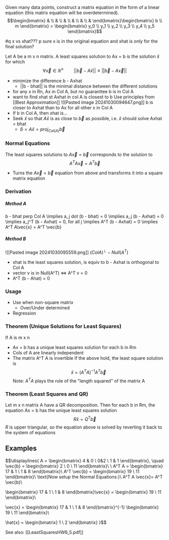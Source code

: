 Given many data points, construct a matrix equation in the form of a linear equation (this matrix equation will be overdetermined).
$$\begin{bmatrix}
 &  \\
 &  \\
 &  \\
 &  \\
 &  \\
 & 
\end{bmatrix}\begin{bmatrix}
b \\
m
\end{bmatrix} = \begin{bmatrix}
y_0 \\
y_1 \\
y_2 \\
y_3 \\
y_4 \\
y_5
\end{bmatrix}$$

#q x vs xhat???
p sure x is in the original equation and xhat is only for the final solution?

Let A be a m x n matrix. A least squares solution to Ax = b is the solution $\hat{x}$ for which 
$$\forall \vec{x} \in \mathbb{R}^n \quad\quad ||\vec{b} - A\hat{x}|| \leq ||\vec{b} - A \vec{x}||$$
- minimize the difference b - Axhat
	- ||b - bhat|| is the minimal distance between the different solutions
- for any x in Rn, Ax in Col A, but no guaranttee b is in Col A
- want to find xhat st Axhat in col A is closest to b
Use principles from [[Best Approximation]]
![[Pasted image 20241030094647.png]]
b is closer to Axhat than to Ax for all other x in Col A
- If b in Col A, then xhat is...
- Seek $\hat{x}$ so that $A\hat{x}$ is as close to $\vec{b}$ as possible, i.e. $\hat{x}$ should solve Axhat = bhat
	- $\hat{b} = A\hat{x}= proj_{Col(A)} \vec{b}$


### Normal Equations
The least squares solutions to $A\vec{x} = \vec{b}$ corresponds to the solution to 
$$A^T A\vec{x} = A^T \vec{b}$$
- Turns the $A\vec{x} = \vec{b}$ equation from above and transforms it into a square matrix equation

### Derivation
##### Method A
b - bhat perp Col A \implies a_j dot (b - bhat) = 0 \implies a_j (b - Axhat) = 0 \implies a_j^T (b - Axhat) = 0, for all j \implies A^T (b - Axhat) = 0 \implies A^T A\vec{x} = A^T \vec{b}
##### Method B
![[Pasted image 20241030095559.png]]
$(Col A)^{\perp} - Null(A^T)$
- xhat is the least squares solution, is equiv to b - Axhat is orthogonal to Col A
- vector v is in Null(A^T) $\iff$ A^T v = 0
- A^T (b - Ahat) = 0
### Usage
- Use when non-square matrix
	- Over/Under determined
- Regression

### Theorem (Unique Solutions for Least Squares)
If A is m x n
- Ax = b has a unique least squares solution for each b in Rm
- Cols of A are linearly independent
- The matrix A^T A is invertible
If the above hold, the least square solution is
$$\hat{x} = (A^T A)^{-1} A^T \vec{b}$$
Note: $A^T A$ plays the role of the "length squared" of the matrix A

### Theorem (Least Squares and QR)
Let m x n matrix A have a QR decomposition. Then for each b in Rm, the equation Ax = b has the unique least squares solution
$$R\hat{x} = Q^T \vec{b}$$
$R$ is upper triangular, so the equation above is solved by reverting it back to the system of equations

## Examples
$$\displaylines{
A = \begin{bmatrix}
4 & 0 \\
 0&2  \\
1 & 1
\end{bmatrix}, \quad \vec{b} = \begin{bmatrix}
2 \\
0 \\
11
\end{bmatrix}\\
\\
A^T A = \begin{bmatrix}
17 & 1 \\
1 & 8
\end{bmatrix}\\
A^T \vec{b} = \begin{bmatrix}
19 \\
11
\end{bmatrix}\\
\text{Now setup the Normal Equations:}\\
A^T A \vec{x}= A^T \vec{b}\\

\begin{bmatrix}
17 & 1 \\
1 & 8
\end{bmatrix}\vec{x} = \begin{bmatrix}
19 \\
11
\end{bmatrix}\\

\vec{x} = \begin{bmatrix}
17 & 1 \\
1 & 8
\end{bmatrix}^{-1}
\begin{bmatrix}
19 \\
11
\end{bmatrix}\\

\hat{x} = 
\begin{bmatrix}
1 \\
2
\end{bmatrix}
}$$

See also: [[LeastSquaresHW6_5.pdf]]

